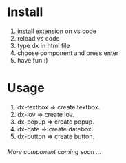 
# Install
1. install extension on vs code
2. reload vs code
3. type dx in html file
4. choose component and press enter
5. have fun :)

# Usage
1. dx-textbox => create textbox.
2. dx-lov => create lov.
3. dx-popup => create popup.
4. dx-date => create datebox.
5. dx-button => create button.

###### More component coming soon ...